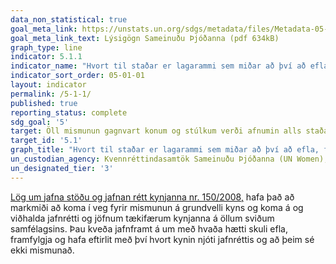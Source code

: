 ```yaml
---
data_non_statistical: true
goal_meta_link: https://unstats.un.org/sdgs/metadata/files/Metadata-05-01-01.pdf
goal_meta_link_text: Lýsigögn Sameinuðu Þjóðanna (pdf 634kB)
graph_type: line
indicator: 5.1.1
indicator_name: "Hvort til staðar er lagarammi sem miðar að því að efla, framfylgja og hafa eftirlit með því hvort kynin njóti jafnréttis og að þeim sé ekki mismunað."
indicator_sort_order: 05-01-01
layout: indicator
permalink: /5-1-1/
published: true
reporting_status: complete
sdg_goal: '5'
target: Öll mismunun gagnvart konum og stúlkum verði afnumin alls staðar.
target_id: '5.1'
graph_title: "Hvort til staðar er lagarammi sem miðar að því að efla, framfylgja og hafa eftirlit með því hvort kynin njóti jafnréttis og að þeim sé ekki mismunað."
un_custodian_agency: Kvennréttindasamtök Sameinuðu Þjóðanna (UN Women), Alþjóðabankinn (World Bank), Þróunarskrifstofa Efnahags- og framfarastofnunarinnar (OECD Development Centre)
un_designated_tier: '3'
---
```


[Lög um jafna stöðu og jafnan rétt kynjanna nr. 150/2008,](https://www.althingi.is/lagas/nuna/2020150.html) hafa það að markmiði að koma í veg fyrir mismunun á grundvelli kyns og koma á og viðhalda jafnrétti og jöfnum tækifærum kynjanna á öllum sviðum samfélagsins. Þau kveða jafnframt á um með hvaða hætti skuli efla, framfylgja og hafa eftirlit með því hvort kynin njóti jafnréttis og að þeim sé ekki mismunað.

